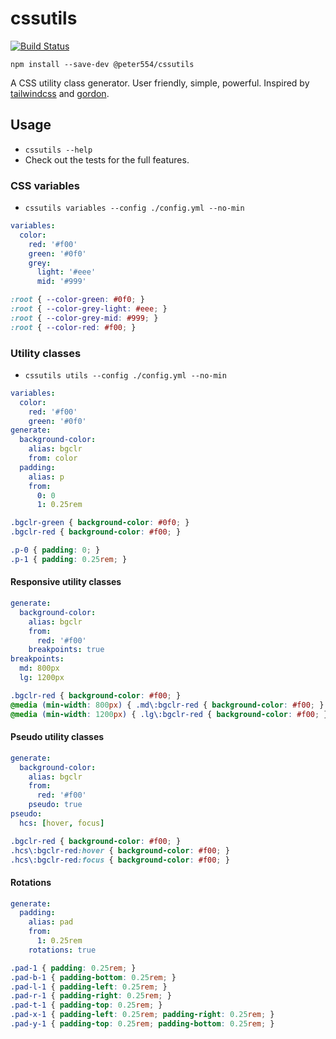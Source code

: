 # cssutils

[![Build Status](https://travis-ci.org/Peter554/cssutils.svg?branch=master)](https://travis-ci.org/Peter554/cssutils)

`npm install --save-dev @peter554/cssutils`

A CSS utility class generator. User friendly, simple, powerful. Inspired by [tailwindcss](https://github.com/tailwindcss/tailwindcss) and [gordon](https://github.com/hankchizljaw/goron).

## Usage

- `cssutils --help`
- Check out the tests for the full features.

### CSS variables

- `cssutils variables --config ./config.yml --no-min`

```yml
variables:
  color:
    red: '#f00'
    green: '#0f0'
    grey:
      light: '#eee'
      mid: '#999'
```

```css
:root { --color-green: #0f0; }
:root { --color-grey-light: #eee; }
:root { --color-grey-mid: #999; }
:root { --color-red: #f00; }
```

### Utility classes

- `cssutils utils --config ./config.yml --no-min`

```yml
variables:
  color:
    red: '#f00'
    green: '#0f0'
generate:
  background-color:
    alias: bgclr
    from: color
  padding:
    alias: p
    from:
      0: 0
      1: 0.25rem
```

```css
.bgclr-green { background-color: #0f0; }
.bgclr-red { background-color: #f00; }

.p-0 { padding: 0; }
.p-1 { padding: 0.25rem; }
```

#### Responsive utility classes

```yml
generate:
  background-color:
    alias: bgclr
    from:
      red: '#f00'
    breakpoints: true
breakpoints:
  md: 800px
  lg: 1200px
```

```css
.bgclr-red { background-color: #f00; }
@media (min-width: 800px) { .md\:bgclr-red { background-color: #f00; } }
@media (min-width: 1200px) { .lg\:bgclr-red { background-color: #f00; } }
```

#### Pseudo utility classes

```yml
generate:
  background-color:
    alias: bgclr
    from:
      red: '#f00'
    pseudo: true
pseudo:
  hcs: [hover, focus]
```

```css
.bgclr-red { background-color: #f00; }
.hcs\:bgclr-red:hover { background-color: #f00; }
.hcs\:bgclr-red:focus { background-color: #f00; }
```

#### Rotations

```yml
generate:
  padding:
    alias: pad
    from:
      1: 0.25rem
    rotations: true
```

```css
.pad-1 { padding: 0.25rem; }
.pad-b-1 { padding-bottom: 0.25rem; }
.pad-l-1 { padding-left: 0.25rem; }
.pad-r-1 { padding-right: 0.25rem; }
.pad-t-1 { padding-top: 0.25rem; }
.pad-x-1 { padding-left: 0.25rem; padding-right: 0.25rem; }
.pad-y-1 { padding-top: 0.25rem; padding-bottom: 0.25rem; }
```

